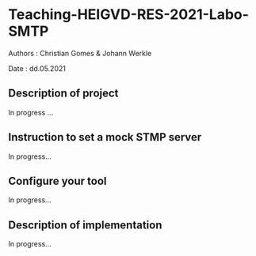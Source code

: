 # Teaching-HEIGVD-RES-2021-Labo-SMTP

Authors : Christian Gomes & Johann Werkle

Date : dd.05.2021

## Description of project

In progress ...

## Instruction to set a mock STMP server

In progress...

## Configure your tool 

In progress...

## Description of implementation

In progress...